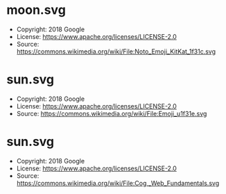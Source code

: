 moon.svg
========
* Copyright: 2018 Google
* License: https://www.apache.org/licenses/LICENSE-2.0
* Source: https://commons.wikimedia.org/wiki/File:Noto_Emoji_KitKat_1f31c.svg

sun.svg
========
* Copyright: 2018 Google
* License: https://www.apache.org/licenses/LICENSE-2.0
* Source: https://commons.wikimedia.org/wiki/File:Emoji_u1f31e.svg

sun.svg
========
* Copyright: 2018 Google
* License: https://www.apache.org/licenses/LICENSE-2.0
* Source: https://commons.wikimedia.org/wiki/File:Cog,_Web_Fundamentals.svg
